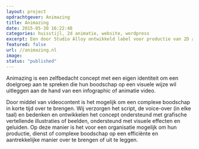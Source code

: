 ```yaml
---
layout: project
opdrachtgever: Animazing
title: Animazing
date: 2015-05-30 16:22:48
categories: huisstijl, 2d animatie, website, wordpress
excerpt: Een door Studio Alloy ontwikkeld label voor productie van 2D animaties
featured: false
url: //animazing.nl
image:
status: "published"
---
```

Animazing is een zelfbedacht concept met een eigen identiteit om een doelgroep aan te spreken die hun boodschap op een visuele wijze wil uitleggen aan de hand van een infographic of animatie video. 

Door middel van videocontent is het mogelijk om een complexe boodschap in korte tijd over te brengen. Wij verzorgen het script, de voice-over (in elke taal) en bedenken en ontwikkelen het concept ondersteund met grafische vertellende illustraties of beelden, ondersteund met visuele effecten en geluiden. Op deze manier is het voor een organisatie mogelijk om hun productie, dienst of complexe boodschap op een efficiënte en aantrekkelijke manier over te brengen of uit te leggen.
